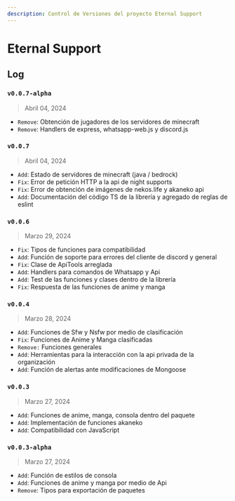 ```yaml
---
description: Control de Versiones del proyecto Eternal Support
---
```


# Eternal Support

## Log

### `v0.0.7-alpha`

> Abril 04, 2024

* `Remove`: Obtención de jugadores de los servidores de minecraft
* `Remove`: Handlers de express, whatsapp-web.js y discord.js

### `v0.0.7`

> Abril 04, 2024

* `Add`: Estado de servidores de minecraft (java / bedrock)
* `Fix`: Error de petición HTTP a la api de night supports
* `Fix`: Error de obtención de imágenes de nekos.life y akaneko api
* `Add`: Documentación del código TS de la librería y agregado de reglas de eslint

### `v0.0.6`

> Marzo 29, 2024

* `Fix`: Tipos de funciones para compatibilidad
* `Add`: Función de soporte para errores del cliente de discord y general
* `Fix`: Clase de ApiTools arreglada
* `Add`: Handlers para comandos de Whatsapp y Api
* `Add`: Test de las funciones y clases dentro de la librería
* `Fix`: Respuesta de las funciones de anime y manga

### `v0.0.4`

> Marzo 28, 2024

* `Add`: Funciones de Sfw y Nsfw por medio de clasificación
* `Fix`: Funciones de Anime y Manga clasificadas
* `Remove:` Funciones generales
* `Add`: Herramientas para la interacción con la api privada de la organización
* `Add`: Función de alertas ante modificaciones de Mongoose

### `v0.0.3`

> Marzo 27, 2024

* `Add`: Funciones de anime, manga, consola dentro del paquete
* `Add`: Implementación de funciones akaneko
* `Add`: Compatibilidad con JavaScript

### `v0.0.3-alpha`

> Marzo 27, 2024

* `Add`: Función de estilos de consola
* `Add`: Funciones de anime y manga por medio de Api
* `Remove`: Tipos para exportación de paquetes
